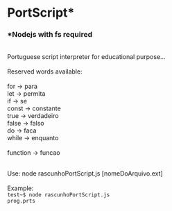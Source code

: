 # PortScript*
### *Nodejs with fs required
<br/>
Portuguese script interpreter for educational purpose...
<br/>
<br/>
Reserved words available:
<br/>
<br/>
for   -> para
<br/>
let   -> permita
<br/>
if    -> se
<br/>
const -> constante
<br/>
true  -> verdadeiro
<br/>
false -> falso
<br/>
do    -> faca
<br/>
while -> enquanto
<br/>
<br/>
function -> funcao
<br/>
<br/>

Use: node rascunhoPortScript.js [nomeDoArquivo.ext]
<br/>
<br/>
Example:
<br/>
<code>test~$ node rascunhoPortScript.js prog.prts</code>
